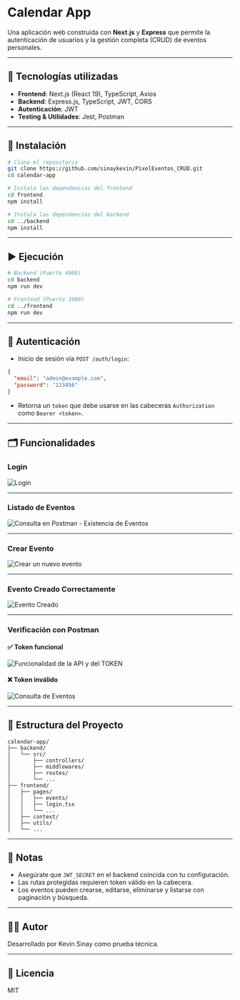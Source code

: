 # Calendar App

Una aplicación web construida con **Next.js** y **Express** que permite la autenticación de usuarios y la gestión completa (CRUD) de eventos personales.

---

## 🧩 Tecnologías utilizadas

- **Frontend**: Next.js (React 19), TypeScript, Axios
- **Backend**: Express.js, TypeScript, JWT, CORS
- **Autenticación**: JWT
- **Testing & Utilidades**: Jest, Postman

---

## 🚀 Instalación

```bash
# Clona el repositorio
git clone https://github.com/sinaykevin/PixelEventos_CRUD.git
cd calendar-app

# Instala las dependencias del frontend
cd frontend
npm install

# Instala las dependencias del backend
cd ../backend
npm install
```

---

## ▶️ Ejecución

```bash
# Backend (Puerto 4000)
cd backend
npm run dev

# Frontend (Puerto 3000)
cd ../frontend
npm run dev
```

---

## 🔐 Autenticación

- Inicio de sesión vía `POST /auth/login`:
```json
{
  "email": "admin@example.com",
  "password": "123456"
}
```

- Retorna un `token` que debe usarse en las cabeceras `Authorization` como `Bearer <token>`.

---

## 🗂️ Funcionalidades

### Login
![Login](https://github.com/user-attachments/assets/dd1d6d7e-0775-4ee9-964f-b9da3756c08b)

---

### Listado de Eventos
![Consulta en Postman - Existencia de Eventos](https://github.com/user-attachments/assets/06f12569-d918-4463-80dd-b442be183573)

---

### Crear Evento
![Crear un nuevo evento](https://github.com/user-attachments/assets/f9822cc0-67d1-47bb-bb1f-2131ff74019d)

---

### Evento Creado Correctamente
![Evento Creado](https://github.com/user-attachments/assets/4899a7f0-a295-437a-9904-625e94f99d97)

---

### Verificación con Postman

#### ✅ Token funcional
![Funcionalidad de la API y del TOKEN ](https://github.com/user-attachments/assets/6acf0cfc-a6f2-4600-aec7-e35bb7f171c6)

#### ❌ Token inválido
![Consulta de Eventos](https://github.com/user-attachments/assets/7411240f-b07a-402c-abd0-52cf83d40fcd)

---

## 📁 Estructura del Proyecto

```
calendar-app/
├── backend/
│   └── src/
│       ├── controllers/
│       ├── middlewares/
│       ├── routes/
│       └── ...
├── frontend/
│   ├── pages/
│   │   ├── events/
│   │   ├── login.tsx
│   │   └── ...
│   ├── context/
│   ├── utils/
│   └── ...
```

---

## 📌 Notas

- Asegúrate que `JWT_SECRET` en el backend coincida con tu configuración.
- Las rutas protegidas requieren token válido en la cabecera.
- Los eventos pueden crearse, editarse, eliminarse y listarse con paginación y búsqueda.

---

## 🧑‍💻 Autor

Desarrollado por Kevin Sinay como prueba técnica.

---

## 📝 Licencia

MIT
